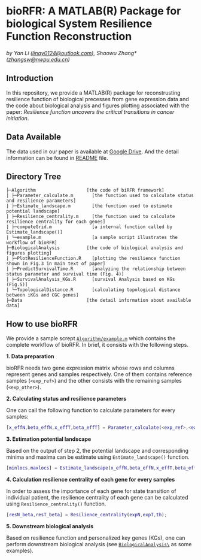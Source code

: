# bioRFR: A MATLAB(R) Package for biological System Resilience Function Reconstruction
*by Yan Li (linay0124@outlook.com), Shaowu Zhang\* (zhangsw@nwpu.edu.cn)*

## Introduction
In this repository, we provide a MATLAB(R) package for reconstrusting resilience function of biological precesses from gene expression data and the code about biological analysis and figures plotting associated with the paper: *Resilience function uncovers the critical transitions in cancer initiation*.

## Data Available
The data used in our paper is available at [Google Drive](https://drive.google.com/drive/folders/11VDCpGKDCT644WsrMZLJwQU2ChOEqzEc?usp=sharing). And the detail information can be found in [README](https://github.com/NWPU-903PR/bioRFR/blob/master/Data/README.md) file.

## Directory Tree
```
├─Algorithm                   [the code of biRFR framework]
| ├─Parameter_calculate.m       [the function used to calculate status and resilience parameters]
| ├─Estimate_landscape.m        [the function used to estimate potential landscape]
| ├─Resilience_centrality.m     [the function used to calculate resilience centrality for each genes]
| ├─computeGrid.m               [a internal function called by Estimate_landscape()]
| └─example.m                   [a sample script illustrates the workflow of bioRFR]
├─BiologicalAnalysis          [the code of biological analysis and figures plotting]
| ├─PlotResilienceFunction.R    [plotting the resilience function shown in Fig.3 in main text of paper]
| ├─PredictSurvivalTime.R       [analyzing the relationship between status parameter and survival time (Fig. 4)]
| ├─SurvivalAnalysis_KGs.R      [survival Analysis based on KGs (Fig.5)]
| └─TopologicalDistance.R       [calculating topological distance between iKGs and CGC genes]
├─Data                        [the detail information about available data]
```

## How to use bioRFR
We provide a sample scrept [`Algorithm/example.m`](https://github.com/NWPU-903PR/bioRFR/blob/master/Algorithm/example.m) which contains the complete workflow of bioRFR. In brief, it consists with the following steps.

**1. Data preparation**

bioRFR needs two gene expression matrix whose rows and columns represent genes and samples respectively. One of them contains reference samples (`<exp_ref>`) and the other consists with the remaining samples (`<exp_other>`).

**2. Calculating status and resilience parameters**

One can call the following function to calculate parameters for every samples:
```matlab
[x_effN,beta_effN,x_effT,beta_effT] = Parameter_calculate(<exp_ref>,<exp_other>,th);
```

**3. Estimation potential landscape**

Based on the output of step 2, the potential landscape and corresponding minima and maxima can be estimate using `Estimate_landscape()` function.
```matlab
[minlocs,maxlocs] = Estimate_landscape(x_effN,beta_effN,x_effT,beta_effT,peakth);
```

**4. Calculation resilience centrality of each gene for every samples**

In order to assess the importance of each gene for state transition of individual patient, the resilience centrality of each gene can be calculated using `Resilience_centrality()` function.
```matlab
[resN_beta,resT_beta] = Resilience_centrality(expN,expT,th);
```

**5. Downstream biological analysis**

Based on resilience function and personalized key genes (KGs), one can perform downstream biological analysis (see [`BiologicalAnalysis\`](https://github.com/NWPU-903PR/bioRFR/tree/master/BiologicalAnalysis) as some examples).

